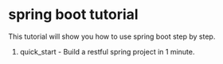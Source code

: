 # spring boot tutorial
This tutorial will show you how to use spring boot step by step.
1. quick_start - Build a restful spring project in 1 minute.
